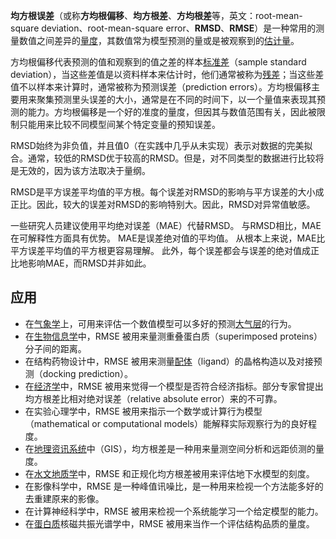 **均方根误差**（或称**方均根偏移**、**均方根差**、**方均根差**等，英文：root-mean-square deviation、root-mean-square error、**RMSD**、**RMSE**）是一种常用的测量数值之间差异的[量度](https://zh.wikipedia.org/wiki/量度)，其数值常为模型预测的量或是被观察到的[估计量](https://zh.wikipedia.org/wiki/估计量)。

方均根偏移代表预测的值和观察到的值之差的样本[标准差](https://zh.wikipedia.org/wiki/標準差)（sample standard deviation），当这些差值是以资料样本来估计时，他们通常被称为[残差](https://zh.wikipedia.org/w/index.php?title=殘差&action=edit&redlink=1)；当这些差值不以样本来计算时，通常被称为预测误差（prediction errors）。方均根偏移主要用来聚集预测里头误差的大小，通常是在不同的时间下，以一个量值来表现其预测的能力。方均根偏移是一个好的准度的量度，但因其与数值范围有关，因此被限制只能用来比较不同模型间某个特定变量的预知误差。

RMSD始终为非负值，并且值0（在实践中几乎从未实现）表示对数据的完美拟合。通常，较低的RMSD优于较高的RMSD。但是，对不同类型的数据进行比较将是无效的，因为该方法取决于量纲。

RMSD是平方误差平均值的平方根。每个误差对RMSD的影响与平方误差的大小成正比。因此，较大的误差对RMSD的影响特别大。因此，RMSD对异常值敏感。

一些研究人员建议使用平均绝对误差（MAE）代替RMSD。 与RMSD相比，MAE在可解释性方面具有优势。 MAE是误差绝对值的平均值。 从根本上来说，MAE比平方误差平均值的平方根更容易理解。 此外，每个误差都会与误差的绝对值成正比地影响MAE，而RMSD并非如此。

## 应用

- 在[气象学](https://zh.wikipedia.org/wiki/气象学)上，可用来评估一个数值模型可以多好的预测[大气层](https://zh.wikipedia.org/wiki/大氣層)的行为。
- 在[生物信息学](https://zh.wikipedia.org/wiki/生物資訊學)中，RMSE 被用来量测重叠蛋白质（superimposed proteins）分子间的距离。
- 在结构药物设计中，RMSE 被用来测量[配体](https://zh.wikipedia.org/wiki/配體)（ligand）的晶格构造以及对接预测（docking prediction）。
- 在[经济学](https://zh.wikipedia.org/wiki/經濟學)中，RMSE 被用来觉得一个模型是否符合经济指标。部分专家曾提出均方根差比相对绝对误差（relative absolute error）来的不可靠。
- 在实验心理学中，RMSE 被用来指示一个数学或计算行为模型（mathematical or computational models）能解释实际观察行为的良好程度。
- 在[地理资讯系统](https://zh.wikipedia.org/wiki/地理資訊系統)中（GIS），均方根差是一种用来量测空间分析和远距侦测的量度。
- 在[水文地质学](https://zh.wikipedia.org/wiki/水文地質學)中，RMSE 和正规化均方根差被用来评估地下水模型的刻度。
- 在影像科学中，RMSE 是一种峰值讯噪比，是一种用来检视一个方法能多好的去重建原来的影像。
- 在计算神经科学中，RMSE 被用来检视一个系统能学习一个给定模型的能力。
- 在[蛋白质](https://zh.wikipedia.org/wiki/蛋白質)核磁共振光谱学中，RMSE 被用来当作一个评估结构品质的量度。

